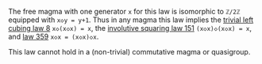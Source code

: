 The free magma with one generator `x` for this law is isomorphic to `ℤ/2ℤ` equipped with `x◇y = y+1`.  Thus in any magma this law implies the [trivial left cubing law 8](https://teorth.github.io/equational_theories/implications/?8) `x◇(x◇x) = x`, the [involutive squaring law 151](https://teorth.github.io/equational_theories/implications/?151) `(x◇x)◇(x◇x) = x`, and [law 359](https://teorth.github.io/equational_theories/implications/?359) `x◇x = (x◇x)◇x`.

This law cannot hold in a (non-trivial) commutative magma or quasigroup.

